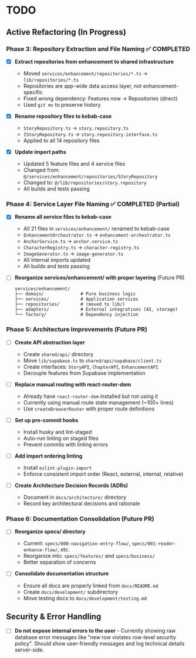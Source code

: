 # TODO

## Active Refactoring (In Progress)

### Phase 3: Repository Extraction and File Naming ✅ COMPLETED
- [x] **Extract repositories from enhancement to shared infrastructure**
  - Moved `services/enhancement/repositories/*.ts` → `lib/repositories/*.ts`
  - Repositories are app-wide data access layer, not enhancement-specific
  - Fixed wrong dependency: Features now → Repositories (direct)
  - Used `git mv` to preserve history

- [x] **Rename repository files to kebab-case**
  - `StoryRepository.ts` → `story.repository.ts`
  - `IStoryRepository.ts` → `story.repository.interface.ts`
  - Applied to all 14 repository files

- [x] **Update import paths**
  - Updated 5 feature files and 4 service files
  - Changed from: `@/services/enhancement/repositories/StoryRepository`
  - Changed to: `@/lib/repositories/story.repository`
  - All builds and tests passing

### Phase 4: Service Layer File Naming ✅ COMPLETED (Partial)
- [x] **Rename all service files to kebab-case**
  - All 21 files in `services/enhancement/` renamed to kebab-case
  - `EnhancementOrchestrator.ts` → `enhancement-orchestrator.ts`
  - `AnchorService.ts` → `anchor.service.ts`
  - `CharacterRegistry.ts` → `character-registry.ts`
  - `ImageGenerator.ts` → `image-generator.ts`
  - All internal imports updated
  - All builds and tests passing

- [ ] **Reorganize services/enhancement/ with proper layering** (Future PR)
  ```
  services/enhancement/
  ├── domain/              # Pure business logic
  ├── services/            # Application services
  ├── repositories/        # (moved to lib/)
  ├── adapters/            # External integrations (AI, storage)
  └── factory/             # Dependency injection
  ```

### Phase 5: Architecture Improvements (Future PR)
- [ ] **Create API abstraction layer**
  - Create `shared/api/` directory
  - Move `lib/supabase.ts` to `shared/api/supabase/client.ts`
  - Create interfaces: `StoryAPI`, `ChapterAPI`, `EnhancementAPI`
  - Decouple features from Supabase implementation

- [ ] **Replace manual routing with react-router-dom**
  - Already have `react-router-dom` installed but not using it
  - Currently using manual route state management (~100+ lines)
  - Use `createBrowserRouter` with proper route definitions

- [ ] **Set up pre-commit hooks**
  - Install husky and lint-staged
  - Auto-run linting on staged files
  - Prevent commits with linting errors

- [ ] **Add import ordering linting**
  - Install `eslint-plugin-import`
  - Enforce consistent import order (React, external, internal, relative)

- [ ] **Create Architecture Decision Records (ADRs)**
  - Document in `docs/architecture/` directory
  - Record key architectural decisions and rationale

### Phase 6: Documentation Consolidation (Future PR)
- [ ] **Reorganize specs/ directory**
  - Current: `specs/000-navigation-entry-flow/`, `specs/001-reader-enhance-flow/`, etc.
  - Reorganize into: `specs/features/` and `specs/business/`
  - Better separation of concerns

- [ ] **Consolidate documentation structure**
  - Ensure all docs are properly linked from `docs/README.md`
  - Create `docs/development/` subdirectory
  - Move testing docs to `docs/development/testing.md`

## Security & Error Handling
- [ ] **Do not expose internal errors to the user** - Currently showing raw database error messages like "new row violates row-level security policy". Should show user-friendly messages and log technical details server-side.
